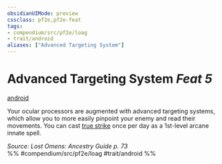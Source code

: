 ```yaml
---
obsidianUIMode: preview
cssclass: pf2e,pf2e-feat
tags:
- compendium/src/pf2e/loag
- trait/android
aliases: ["Advanced Targeting System"]
---
```

# Advanced Targeting System  *Feat 5*  
[android](../../rules/traits/android-loag.md)  


Your ocular processors are augmented with advanced targeting systems, which allow you to more easily pinpoint your enemy and read their movements. You can cast [true strike](../spells/true-strike.md) once per day as a 1st-level arcane innate spell.

*Source: Lost Omens: Ancestry Guide p. 73*  
%% #compendium/src/pf2e/loag #trait/android %%